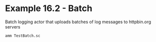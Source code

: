 # Example 16.2 - Batch
Batch logging actor that uploads batches of log messages to httpbin.org servers

```bash
amm TestBatch.sc
```
